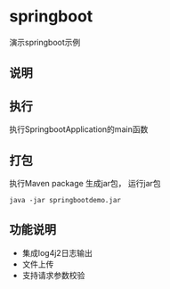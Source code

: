 # springboot

演示springboot示例

## 说明

## 执行

执行SpringbootApplication的main函数

## 打包

执行Maven package 生成jar包， 运行jar包

```
java -jar springbootdemo.jar
```

## 功能说明

* 集成log4j2日志输出
* 文件上传
* 支持请求参数校验